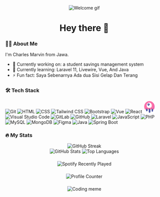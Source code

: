 <div align="center">
  <img height="150" src="https://media.giphy.com/media/M9gbBd9nbDrOTu1Mqx/giphy.gif" alt="Welcome gif" />
</div>

###


###

<h1 align="center">Hey there 👋</h1>

###

### 👩‍💻 About Me

I'm Charles Marvin from Jawa.  
- 🔭 Currently working on: a student savings management system  
- 🌱 Currently learning: Laravel 11, Livewire, Vue, And Java  
- ⚡ Fun fact: Saya Sebenarnya Ada dua Sisi Gelap Dan Terang

###

### 🛠 Tech Stack

<div align="left">
  <img src="https://cdn.jsdelivr.net/gh/devicons/devicon/icons/git/git-original.svg" height="40" alt="Git" />
  <img src="https://cdn.jsdelivr.net/gh/devicons/devicon/icons/html5/html5-original.svg" height="40" alt="HTML" />
  <img src="https://cdn.jsdelivr.net/gh/devicons/devicon/icons/css3/css3-original.svg" height="40" alt="CSS" />
  <img src="https://cdn.jsdelivr.net/gh/devicons/devicon/icons/tailwindcss/tailwindcss-original.svg" height="40" alt="Tailwind CSS" />
  <img src="https://cdn.jsdelivr.net/gh/devicons/devicon/icons/bootstrap/bootstrap-original.svg" height="40" alt="Bootstrap" />
  <img src="https://cdn.jsdelivr.net/gh/devicons/devicon/icons/vuejs/vuejs-original.svg" height="40" alt="Vue" />
  <img src="https://cdn.jsdelivr.net/gh/devicons/devicon/icons/react/react-original.svg" height="40" alt="React" />
  <img src="https://raw.githubusercontent.com/github/explore/c51b1d6b8774c1a8cf88f864b1f3e70a933d60c1/topics/livewire/livewire.png" height="40" alt="Livewire" />
  <img src="https://e7.pngegg.com/pngimages/440/1013/png-clipart-microsoft-visual-studio-visual-studio-code-source-code-editor-computer-icons-coder-blue-angle.png" height="40" alt="Visual Studio Code" />
  <img src="https://cdn4.iconfinder.com/data/icons/logos-and-brands/512/144_Gitlab_logo_logos-512.png" height="40" alt="GitLab" />
  <img src="https://cdn.jsdelivr.net/gh/devicons/devicon/icons/github/github-original.svg" height="40" alt="GitHub" />
  <img src="https://cdn.jsdelivr.net/gh/devicons/devicon/icons/laravel/laravel-original.svg" height="40" alt="Laravel" />
  <img src="https://cdn.jsdelivr.net/gh/devicons/devicon/icons/javascript/javascript-original.svg" height="40" alt="JavaScript" />
  <img src="https://cdn.jsdelivr.net/gh/devicons/devicon/icons/php/php-original.svg" height="40" alt="PHP" />
  <img src="https://cdn.jsdelivr.net/gh/devicons/devicon/icons/mysql/mysql-original.svg" height="40" alt="MySQL" />
  <img src="https://cdn.jsdelivr.net/gh/devicons/devicon/icons/mongodb/mongodb-original.svg" height="40" alt="MongoDB" />
  <img src="https://cdn.jsdelivr.net/gh/devicons/devicon/icons/figma/figma-original.svg" height="40" alt="Figma" />
  <img src="https://cdn.jsdelivr.net/gh/devicons/devicon/icons/java/java-original.svg" height="40" alt="Java" />
  <img src="https://cdn.jsdelivr.net/gh/devicons/devicon/icons/spring/spring-original.svg" height="40" alt="Spring Boot" />
</div>




###

### 🔥 My Stats

<div align="center">
  <img src="https://streak-stats.demolab.com?user=CARLESMARVINDevvv&theme=dark&hide_border=false&border_radius=5" height="220" alt="GitHub Streak" />
</div>

<div align="center">
  <img src="https://github-readme-stats.vercel.app/api?username=CARLESMARVINDevvv&show_icons=true&include_all_commits=true&count_private=true&theme=dracula" height="150" alt="GitHub Stats" />
  <img src="https://github-readme-stats.vercel.app/api/top-langs?username=CARLESMARVINDevvv&layout=compact&langs_count=5&theme=dracula" height="150" alt="Top Languages" />
</div>

###
<div align="center">
  <img src="https://spotify-recently-played-readme.vercel.app/api?user=31pz7ooans5rerj5gjnjxtjgchdi&unique=true" alt="Spotify Recently Played" />
</div>

###

<div align="center">
  <img src="https://profile-counter.glitch.me/CARLESMARVINDevvv/count.svg?" alt="Profile Counter" />
</div>

###

<div align="center">
  <img height="200" src="https://i.imgflip.com/65efzo.gif" alt="Coding meme" />
</div>
